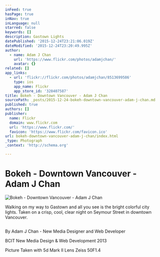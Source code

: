 ```yaml
---
inFeed: true
hasPage: true
inNav: true
inLanguage: null
starred: false
keywords: []
description: Gastown Lights
datePublished: '2015-12-24T23:21:06.019Z'
dateModified: '2015-12-24T23:20:49.995Z'
author:
  - name: Adam J Chan
    url: 'https://www.flickr.com/photos/adamjchan/'
    avatar: {}
related: []
app_links:
  - url: 'flickr://flickr.com/photos/adamjchan/8513699586'
    type: ios
    app_name: Flickr
    app_store_id: '328407587'
title: Bokeh - Downtown Vancouver - Adam J Chan
sourcePath: _posts/2015-12-24-bokeh-downtown-vancouver-adam-j-chan.md
published: true
authors: []
publisher:
  name: Flickr
  domain: www.flickr.com
  url: 'https://www.flickr.com/'
  favicon: 'https://www.flickr.com/favicon.ico'
url: bokeh-downtown-vancouver-adam-j-chan/index.html
_type: Photograph
_context: 'http://schema.org'

---
```

# Bokeh - Downtown Vancouver - Adam J Chan
![Bokeh - Downtown Vancouver - Adam J Chan](https://farm9.staticflickr.com/8086/8513699586_4762f1f887_b.jpg)

Walking on my way to Gastown and all you see is the bright colorful city lights. Taken on a crisp, cool, clear night on Seymour Street in downtown Vancouver.

## 

By Adam J Chan - New Media Designer and Web Developer

BCIT New Media Design & Web Development 2013

Picture Taken with 5d Mark II Lens Zeiss 50F1.4